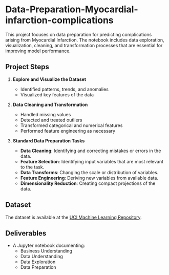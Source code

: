 # Data-Preparation-Myocardial-infarction-complications

This project focuses on data preparation for predicting complications arising from Myocardial Infarction. The notebook includes data exploration, visualization, cleaning, and transformation processes that are essential for improving model performance.

## Project Steps
1. **Explore and Visualize the Dataset**  
   - Identified patterns, trends, and anomalies
   - Visualized key features of the data

2. **Data Cleaning and Transformation**  
   - Handled missing values
   - Detected and treated outliers
   - Transformed categorical and numerical features
   - Performed feature engineering as necessary

3. **Standard Data Preparation Tasks**
   - **Data Cleaning**: Identifying and correcting mistakes or errors in the data.
   - **Feature Selection**: Identifying input variables that are most relevant to the task.
   - **Data Transforms**: Changing the scale or distribution of variables.
   - **Feature Engineering**: Deriving new variables from available data.
   - **Dimensionality Reduction**: Creating compact projections of the data.

## Dataset
The dataset is available at the [UCI Machine Learning Repository](https://archive.ics.uci.edu/ml/datasets/Myocardial+Infarction+Complications).

## Deliverables
- A Jupyter notebook documenting:
  - Business Understanding
  - Data Understanding
  - Data Exploration
  - Data Preparation



